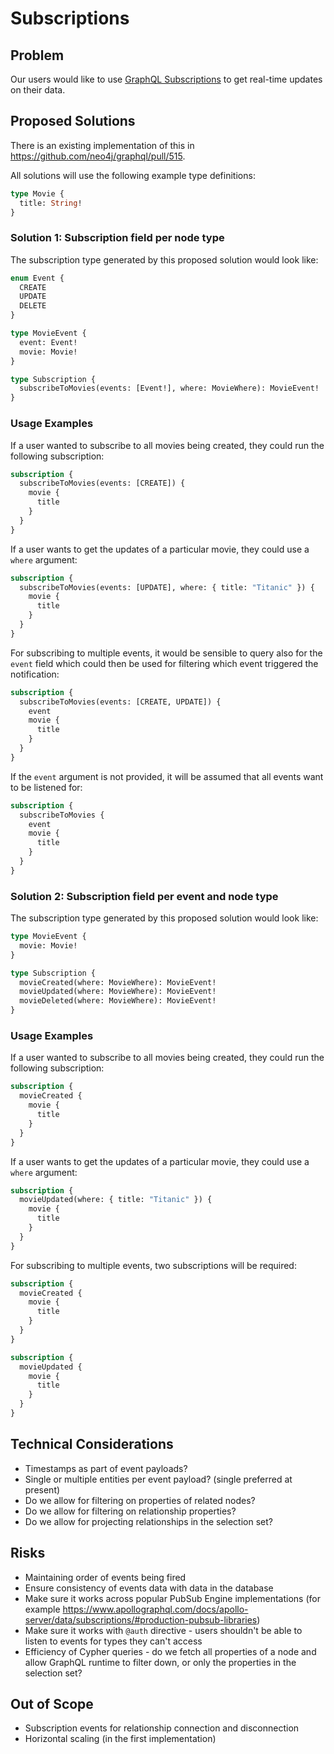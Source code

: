 # Subscriptions

## Problem

Our users would like to use [GraphQL Subscriptions](https://graphql.org/blog/subscriptions-in-graphql-and-relay/) to get real-time updates on their data.

## Proposed Solutions

There is an existing implementation of this in https://github.com/neo4j/graphql/pull/515.

All solutions will use the following example type definitions:

```graphql
type Movie {
  title: String!
}
```

### Solution 1: Subscription field per node type

The subscription type generated by this proposed solution would look like:

```graphql
enum Event {
  CREATE
  UPDATE
  DELETE
}

type MovieEvent {
  event: Event!
  movie: Movie!
}

type Subscription {
  subscribeToMovies(events: [Event!], where: MovieWhere): MovieEvent!
}
```

### Usage Examples

If a user wanted to subscribe to all movies being created, they could run the following subscription:

```graphql
subscription {
  subscribeToMovies(events: [CREATE]) {
    movie {
      title
    }
  }
}
```

If a user wants to get the updates of a particular movie, they could use a `where` argument:

```graphql
subscription {
  subscribeToMovies(events: [UPDATE], where: { title: "Titanic" }) {
    movie {
      title
    }
  }
}
```

For subscribing to multiple events, it would be sensible to query also for the `event` field which could then be used for filtering which event triggered the notification:

```graphql
subscription {
  subscribeToMovies(events: [CREATE, UPDATE]) {
    event
    movie {
      title
    }
  }
}
```

If the `event` argument is not provided, it will be assumed that all events want to be listened for:

```graphql
subscription {
  subscribeToMovies {
    event
    movie {
      title
    }
  }
}
```

### Solution 2: Subscription field per event and node type

The subscription type generated by this proposed solution would look like:

```graphql
type MovieEvent {
  movie: Movie!
}

type Subscription {
  movieCreated(where: MovieWhere): MovieEvent!
  movieUpdated(where: MovieWhere): MovieEvent!
  movieDeleted(where: MovieWhere): MovieEvent!
}
```

### Usage Examples

If a user wanted to subscribe to all movies being created, they could run the following subscription:

```graphql
subscription {
  movieCreated {
    movie {
      title
    }
  }
}
```

If a user wants to get the updates of a particular movie, they could use a `where` argument:

```graphql
subscription {
  movieUpdated(where: { title: "Titanic" }) {
    movie {
      title
    }
  }
}
```

For subscribing to multiple events, two subscriptions will be required:

```graphql
subscription {
  movieCreated {
    movie {
      title
    }
  }
}
```

```graphql
subscription {
  movieUpdated {
    movie {
      title
    }
  }
}
```

## Technical Considerations

* Timestamps as part of event payloads?
* Single or multiple entities per event payload? (single preferred at present)
* Do we allow for filtering on properties of related nodes?
* Do we allow for filtering on relationship properties?
* Do we allow for projecting relationships in the selection set?

## Risks

* Maintaining order of events being fired
* Ensure consistency of events data with data in the database
* Make sure it works across popular PubSub Engine implementations (for example https://www.apollographql.com/docs/apollo-server/data/subscriptions/#production-pubsub-libraries)
* Make sure it works with `@auth` directive - users shouldn't be able to listen to events for types they can't access
* Efficiency of Cypher queries - do we fetch all properties of a node and allow GraphQL runtime to filter down, or only the properties in the selection set?

## Out of Scope

* Subscription events for relationship connection and disconnection
* Horizontal scaling (in the first implementation)
